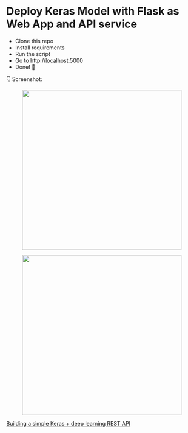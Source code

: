 # Deploy Keras Model with Flask as Web App and API service


- Clone this repo 
- Install requirements
- Run the script
- Go to http://localhost:5000
- Done! :tada:

:point_down: Screenshot:

<p align="center">
  <img src="http://techno.varee.ac.th/maxm5//s1.png" height="420px" alt="">
</p>
<p align="center">
  <img src="http://techno.varee.ac.th/maxm5//s2.png" height="420px" alt="">
</p>


[Building a simple Keras + deep learning REST API](https://blog.keras.io/building-a-simple-keras-deep-learning-rest-api.html)
